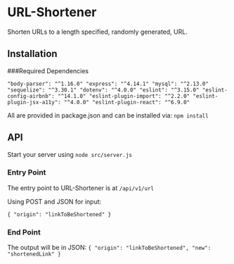 # URL-Shortener

Shorten URLs to a length specified, randomly generated, URL.

## Installation

###Required Dependencies

`"body-parser": "^1.16.0"
"express": "^4.14.1"
"mysql": "^2.13.0"
"sequelize": "^3.30.1"
"dotenv": "^4.0.0"
"eslint": "^3.15.0"
"eslint-config-airbnb": "^14.1.0"
"eslint-plugin-import": "^2.2.0"
"eslint-plugin-jsx-a11y": "^4.0.0"
"eslint-plugin-react": "^6.9.0"`

All are provided in package.json and can be installed via:
`npm install`  

## API

Start your server using `node src/server.js`

### Entry Point

The entry point to URL-Shortener is at `/api/v1/url`

Using POST and JSON for input:

`{
  "origin": "linkToBeShortened"
}`

### End Point

The output will be in JSON:
`{
  "origin": "linkToBeShortened",
  "new": "shortenedLink"
}`
